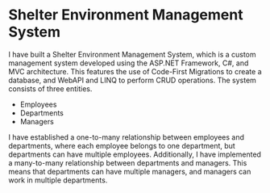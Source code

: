 #  Shelter Environment Management System
I have built a Shelter Environment Management System, which is a custom management system developed using the ASP.NET Framework, C#, and MVC architecture. This features the use of Code-First Migrations to create a database, and WebAPI and LINQ to perform CRUD operations. The system consists of three entities.

- Employees
- Departments
- Managers

I have established a one-to-many relationship between employees and departments, where each employee belongs to one department, but departments can have multiple employees. Additionally, I have implemented a many-to-many relationship between departments and managers. This means that departments can have multiple managers, and managers can work in multiple departments.

